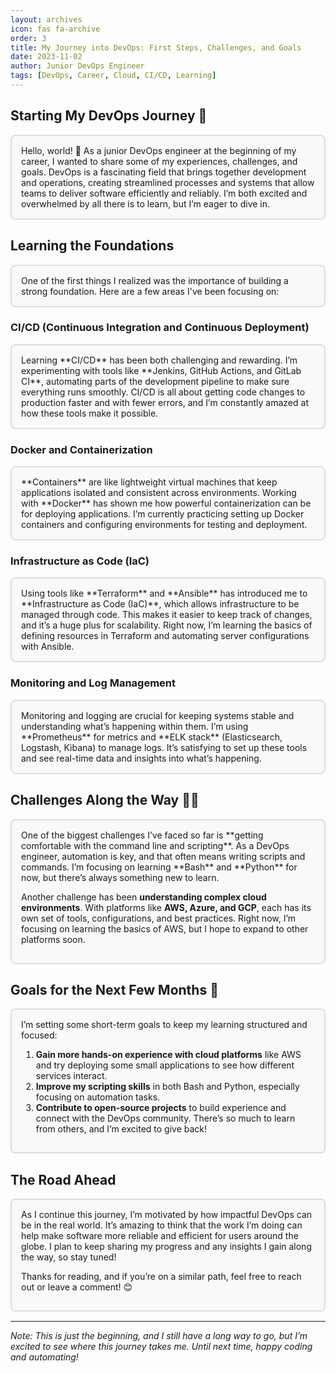 ```yaml
---
layout: archives
icon: fas fa-archive
order: 3
title: My Journey into DevOps: First Steps, Challenges, and Goals
date: 2023-11-02
author: Junior DevOps Engineer
tags: [DevOps, Career, Cloud, CI/CD, Learning]
---
```


<style>
.box {
  border: 2px solid #ddd;
  padding: 15px;
  border-radius: 8px;
  margin: 15px 0;
  background-color: #f9f9f9;
}
</style>

## Starting My DevOps Journey 🚀

<div class="box">
Hello, world! 👋 As a junior DevOps engineer at the beginning of my career, I wanted to share some of my experiences, challenges, and goals. DevOps is a fascinating field that brings together development and operations, creating streamlined processes and systems that allow teams to deliver software efficiently and reliably. I’m both excited and overwhelmed by all there is to learn, but I’m eager to dive in.
</div>

## Learning the Foundations

<div class="box">
One of the first things I realized was the importance of building a strong foundation. Here are a few areas I've been focusing on:
</div>

### CI/CD (Continuous Integration and Continuous Deployment)
<div class="box">
Learning **CI/CD** has been both challenging and rewarding. I’m experimenting with tools like **Jenkins, GitHub Actions, and GitLab CI**, automating parts of the development pipeline to make sure everything runs smoothly. CI/CD is all about getting code changes to production faster and with fewer errors, and I’m constantly amazed at how these tools make it possible.
</div>

### Docker and Containerization
<div class="box">
**Containers** are like lightweight virtual machines that keep applications isolated and consistent across environments. Working with **Docker** has shown me how powerful containerization can be for deploying applications. I’m currently practicing setting up Docker containers and configuring environments for testing and deployment.
</div>

### Infrastructure as Code (IaC)
<div class="box">
Using tools like **Terraform** and **Ansible** has introduced me to **Infrastructure as Code (IaC)**, which allows infrastructure to be managed through code. This makes it easier to keep track of changes, and it’s a huge plus for scalability. Right now, I’m learning the basics of defining resources in Terraform and automating server configurations with Ansible.
</div>

### Monitoring and Log Management
<div class="box">
Monitoring and logging are crucial for keeping systems stable and understanding what’s happening within them. I’m using **Prometheus** for metrics and **ELK stack** (Elasticsearch, Logstash, Kibana) to manage logs. It’s satisfying to set up these tools and see real-time data and insights into what’s happening.
</div>

## Challenges Along the Way 🧗‍♂️

<div class="box">
One of the biggest challenges I’ve faced so far is **getting comfortable with the command line and scripting**. As a DevOps engineer, automation is key, and that often means writing scripts and commands. I’m focusing on learning **Bash** and **Python** for now, but there’s always something new to learn.

Another challenge has been **understanding complex cloud environments**. With platforms like **AWS, Azure, and GCP**, each has its own set of tools, configurations, and best practices. Right now, I’m focusing on learning the basics of AWS, but I hope to expand to other platforms soon.
</div>

## Goals for the Next Few Months 🎯

<div class="box">
I’m setting some short-term goals to keep my learning structured and focused:

1. **Gain more hands-on experience with cloud platforms** like AWS and try deploying some small applications to see how different services interact.
2. **Improve my scripting skills** in both Bash and Python, especially focusing on automation tasks.
3. **Contribute to open-source projects** to build experience and connect with the DevOps community. There’s so much to learn from others, and I’m excited to give back!
</div>

## The Road Ahead

<div class="box">
As I continue this journey, I’m motivated by how impactful DevOps can be in the real world. It’s amazing to think that the work I’m doing can help make software more reliable and efficient for users around the globe. I plan to keep sharing my progress and any insights I gain along the way, so stay tuned!

Thanks for reading, and if you’re on a similar path, feel free to reach out or leave a comment! 😊
</div>

---

*Note: This is just the beginning, and I still have a long way to go, but I’m excited to see where this journey takes me. Until next time, happy coding and automating!*